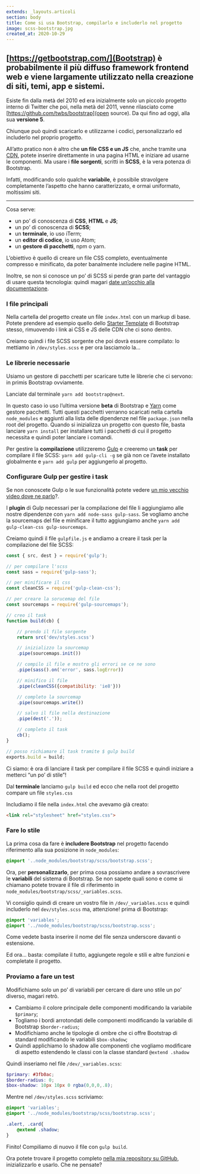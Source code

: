 ```yaml
---
extends: _layouts.articoli
section: body
title: Come si usa Bootstrap, compilarlo e includerlo nel progetto
image: scss-bootstrap.jpg
created_at: 2020-10-29
---
```


## [https://getbootstrap.com/](Bootstrap) è probabilmente il più diffuso framework frontend web e viene largamente utilizzato nella creazione di siti, temi, app e sistemi.

Esiste fin dalla metà del 2010 ed era inizialmente solo un piccolo progetto interno di Twitter che poi, nella metà del 2011, venne rilasciato come [https://github.com/twbs/bootstrap](open source). Da qui fino ad oggi, alla sua **versione 5**.

Chiunque può quindi scaricarlo e utilizzarne i codici, personalizzarlo ed includerlo nel proprio progetto.

All’atto pratico non è altro che **un file CSS e un JS** che, anche tramite una <a href="https://www.bootstrapcdn.com/" target="_blank">CDN</a>, potete inserire direttamente in una pagina HTML e iniziare ad usarne le componenti. Ma usare i **file sorgenti**, scritti in **SCSS**, è la vera potenza di Bootstrap.

Infatti, modificando solo qualche **variabile**, è possibile stravolgere completamente l’aspetto che hanno caratterizzato, e ormai uniformato, moltissimi siti.

--- 

Cosa serve:

- un po’ di conoscenza di **CSS**, **HTML** e **JS**;
- un po’ di conoscenza di **SCSS**;
- un **terminale**, io uso iTerm;
- un **editor di codice**, io uso Atom;
- un **gestore di pacchetti**, npm o yarn.

L’obiettivo è quello di creare un file CSS completo, eventualmente compresso e minificato, da poter banalmente includere nelle pagine HTML.

Inoltre, se non si conosce un po’ di SCSS si perde gran parte del vantaggio di usare questa tecnologia: quindi magari <a href="https://sass-lang.com/guide" target="_blank">date un’occhio alla documentazione</a>.

### I file principali

Nella cartella del progetto create un file `index.html` con un markup di base. Potete prendere ad esempio quello dello <a href="https://getbootstrap.com/docs/4.5/getting-started/introduction/#starter-template" target="_blank">Starter Template</a> di Bootstrap stesso, rimuovendo i link ai CSS e JS delle CDN che ci sono dentro.

Creiamo quindi i file SCSS sorgente che poi dovrà essere compilato: lo mettiamo in `/dev/styles.scss` e per ora lasciamolo la…

### Le librerie necessarie

Usiamo un gestore di pacchetti per scaricare tutte le librerie che ci servono: in primis Bootstrap ovviamente.

Lanciate dal terminale `yarn add bootstrap@next`.

In questo caso io uso l’ultima versione **beta** di Bootstrap e <a href="https://yarnpkg.com/" target="_blank">Yarn</a> come gestore pacchetti. Tutti questi pacchetti verranno scaricati nella cartella `node_modules` e aggiunti alla lista delle dipendenze nel file `package.json` nella root del progetto. Quando si inizializza un progetto con questo file, basta lanciare `yarn install` per installare tutti i pacchetti di cui il progetto necessita e quindi poter lanciare i comandi.

Per gestire la **compilazione** utilizzeremo <a href="https://gulpjs.com/docs/en/getting-started/quick-start">Gulp</a> e creeremo un **task** per compilare il file SCSS: `yarn add gulp-cli -g` se già non ce l’avete installato globalmente e `yarn add gulp` per aggiungerlo al progetto.

### Configurare Gulp per gestire i task

Se non conoscete Gulp o le sue funzionalità potete vedere <a href="https://www.youtube.com?v=0CZuE5YwLO8&amp;ab_channel=AndreaRufo" target="_blank">un mio vecchio video dove ne parlo</a>?.

I **plugin** di Gulp necessari per la compilazione del file li aggiungiamo alle nostre dipendenze con `yarn add node-sass gulp-sass`. Se vogliamo anche la sourcemaps del file e minificare il tutto aggiungiamo anche `yarn add gulp-clean-css gulp-sourcemaps`.

Creiamo quindi il file `gulpfile.js` e andiamo a creare il task per la compilazione del file SCSS:

```js
const { src, dest } = require('gulp');

// per compilare l'scss
const sass = require('gulp-sass');

// per minificare il css
const cleanCSS = require('gulp-clean-css');

// per creare la sorucemap del file
const sourcemaps = require('gulp-sourcemaps');

// creo il task
function build(cb) {

    // prendo il file sorgente
    return src('dev/styles.scss')

    // inizializzo la sourcemap
    .pipe(sourcemaps.init())

    // compilo il file e mostro gli errori se ce ne sono
    .pipe(sass().on('error', sass.logError))

    // minifico il file
    .pipe(cleanCSS({compatibility: 'ie8'}))

    // completo la sourcemap
    .pipe(sourcemaps.write())

    // salvo il file nella destinazione
    .pipe(dest('.'));

    // completo il task
    cb();
}

// posso richiamare il task tramite $ gulp build
exports.build = build;
```

Ci siamo: è ora di lanciare il task per compilare il file SCSS e quindi iniziare a metterci “un po’ di stile”!

Dal **terminale** lanciamo `gulp build` ed ecco che nella root del progetto compare un file `styles.css`

Includiamo il file nella `index.html` che avevamo già creato:

```html
<link rel="stylesheet" href="styles.css">
```

### Fare lo stile

La prima cosa da fare è **includere Bootstrap** nel progetto facendo riferimento alla sua posizione in `node_modules`:

```scss
@import '..node_modules/bootstrap/scss/bootstrap.scss'; 
```

Ora, per **personalizzarlo**, per prima cosa possiamo andare a sovrascrivere le **variabili** del sistema di Bootstrap. Se non sapete quali sono e come si chiamano potete trovare il file di riferimento in `node_modules/bootstrap/scss/_variables.scss`.

Vi consiglio quindi di creare un vostro file in `/dev/_variables.scss` e quindi includerlo nel `dev/styles.scss` ma, attenzione! prima di Bootstrap:

```scss
@import 'variables';
@import '../node_modules/bootstrap/scss/bootstrap.scss';
```

Come vedete basta inserire il nome del file senza underscore davanti o estensione.

Ed ora… basta: compilate il tutto, aggiungete regole e stili e altre funzioni e completate il progetto.

### Proviamo a fare un test 

Modifichiamo solo un po’ di variabili per cercare di dare uno stile un po’ diverso, magari retrò.

- Cambiamo il colore principale delle componenti modificando la variabile `$primary`;
- Togliamo i bordi arrotondati delle componenti modificando la variabile di Bootstrap `$border-radius`;
- Modifichiamo anche le tipologie di ombre che ci offre Bootstrap di standard modificando le variabili `$box-shadow`;
- Quindi applichiamo lo shadow alle componenti che vogliamo modificare di aspetto estendendo le classi con la classe standard `@extend .shadow`

Quindi inseriamo nel file `/dev/_variables.scss`:

```scss
$primary: #3fb0ac;
$border-radius: 0;
$box-shadow: 10px 10px 0 rgba(0,0,0,.8);
```

Mentre nel `/dev/styles.scss` scriviamo:

```scss
@import 'variables';
@import '../node_modules/bootstrap/scss/bootstrap.scss';

.alert, .card{
    @extend .shadow;
}
```

Finito! Compiliamo di nuovo il file con `gulp build`.

Ora potete trovare il progetto completo <a href="https://github.com/andrearufo/bootstrap-tutorial" target="_blank">nella mia repository su GitHub</a>, inizializzarlo e usarlo. Che ne pensate?